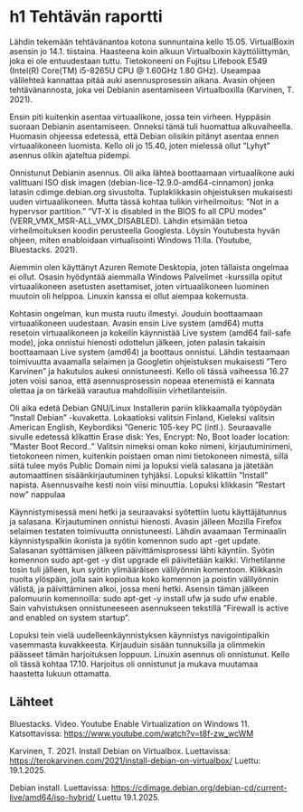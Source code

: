 # h1 Tehtävän raportti
Lähdin tekemään tehtävänantoa kotona sunnuntaina kello 15.05. VirtualBoxin asensin jo 14.1. tiistaina. Haasteena koin alkuun Virtualboxin käyttöliittymän, joka ei ole entuudestaan tuttu. Tietokoneeni on Fujitsu Lifebook E549 (Intel(R) Core(TM) i5-8265U CPU @ 1.60GHz  1.80 GHz).
Useampaa välilehteä kannattaa pitää auki asennusprosessin aikana. Avasin ohjeen tehtävänannosta, joka vei Debianin asentamiseen Virtualboxilla (Karvinen, T. 2021).  

Ensin piti kuitenkin asentaa virtuaalikone, jossa tein virheen. Hyppäsin suoraan Debianin asentamiseen. Onneksi tämä tuli huomattua alkuvaiheella. 
Huomasin ohjeessa edetessä, että Debian olisikin pitänyt asentaa ennen virtuaalikoneen luomista. Kello oli jo 15.40, joten mielessä ollut ”Lyhyt” asennus olikin ajateltua pidempi. 

Onnistunut Debianin asennus. Oli aika lähteä boottaamaan virtuaalikone auki valittuani ISO disk imagen (debian-lice-12.9.0-amd64-cinnamon) jonka latasin cdimge.debian.org sivustolta.
Tuplaklikkasin ohjeistuksen mukaisesti uuden virtuaalikoneen. Mutta tässä kohtaa tulikin virheilmoitus: ”Not in a hypervsor partition.” ”VT-X is disabled in the BIOS fo all CPU modes” (VERR_VMX_MSR-ALL_VMX_DISABLED).
Lähdin etsimään tietoa virheilmoituksen koodin perusteella Googlesta. Löysin Youtubesta hyvän ohjeen, miten enabloidaan virtualisointi Windows 11:lla. (Youtube, Bluestacks. 2021). 

Aiemmin olen käyttänyt Azuren Remote Desktopia, joten tällaista ongelmaa ei ollut. Osasin hyödyntää aiemmalla Windows Palvelimet -kurssilla opitut virtuaalikoneen asetusten asettamiset, joten virtuaalikoneen luominen muutoin oli helppoa. Linuxin kanssa ei ollut aiempaa kokemusta.

Kohtasin ongelman, kun musta ruutu ilmestyi. Jouduin boottaamaan virtuaalikoneen uudestaan. Avasin ensin Live system (amd64) mutta resetoin virtuaalikoneen ja kokeilin käynnistää Live system (amd64 fail-safe mode), joka onnistui hienosti odottelun jälkeen, joten palasin takaisin boottaamaan Live system (amd64) ja boottaus onnistui. 
Lähdin testaamaan toimivuutta avaamalla selaimen ja Googletin ohjeistuksen mukaisesti ”Tero Karvinen” ja hakutulos aukesi onnistuneesti. Kello oli tässä vaiheessa 16.27 joten voisi sanoa, että asennusprosessin nopeaa etenemistä ei kannata olettaa ja on tärkeää varautua mahdollisiin virhetilanteisiin. 

Oli aika edetä Debian GNU/Linux Installerin pariin klikkaamalla työpöydän ”Install Debian” -kuvaketta. Lokaatioksi valitsin Finland, Kieleksi valitsin American English, Keybordiksi ”Generic 105-key PC (intl.).
Seuraavalle sivulle edetessä klikattin Erase disk: Yes, Encrypt: No, Boot loader location: ”Master Boot Record..” Valitsin nimeksi oman koko nimeni, kirjautuminimeni, tietokoneen nimen, kuitenkin poistaen oman nimi tietokoneen nimestä, sillä siitä tulee myös Public Domain nimi ja lopuksi vielä salasana ja jätetään automaattinen sisäänkirjautuminen tyhjäksi. Lopuksi klikattiin ”Install” napista. Asennusvaihe kesti noin viisi minuuttia. Lopuksi klikkasin ”Restart now” nappulaa

Käynnistymisessä meni hetki ja seuraavaksi syötettiin luotu käyttäjätunnus ja salasana. Kirjautuminen onnistui hienosti. Avasin jälleen Mozilla Firefox selaimen testaten toimivuutta onnistuneesti. Lähdin avaamaan Terminaalin käynnistyspalkin ikonista ja syötin komennon sudo apt -get update. Salasanan syöttämisen jälkeen päivittämisprosessi lähti käyntiin. 
Syötin komennon sudo apt-get -y dist upgrade eli päivitetään kaikki. Virhetilanne tosin tuli jälleen, kun syötin ylimääräisen välilyönnin komentoon. Klikkasin nuolta ylöspäin, jolla sain kopioitua koko komennon ja poistin välilyönnin välistä, ja päivittäminen alkoi, jossa meni hetki. 
Asensin tämän jälkeen palomuurin komennoilla: sudo apt-get -y install ufw ja sudo ufw enable. Sain vahvistuksen onnistuneeseen asennukseen tekstillä ”Firewall is active and enabled on system startup”. 

Lopuksi tein vielä uudelleenkäynnistyksen käynnistys navigointipalkin vasemmasta kuvakkeesta. Kirjauduin sisään tunnuksilla ja olimmekin päässeet tämän harjoituksen loppuun. Linuxin asennus oli onnistunut. Kello oli tässä kohtaa 17.10. Harjoitus oli onnistunut ja mukava muutamaa haastetta lukuun ottamatta.

## Lähteet 

Bluestacks. Video. Youtube Enable Virtualization on Windows 11.
Katsottavissa: https://www.youtube.com/watch?v=t8f-zw_wcWM

Karvinen, T. 2021. Install Debian on Virtualbox. Luettavissa: https://terokarvinen.com/2021/install-debian-on-virtualbox/ Luettu: 19.1.2025.

Debian install. Luettavissa: https://cdimage.debian.org/debian-cd/current-live/amd64/iso-hybrid/ Luettu 19.1.2025.
